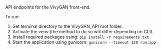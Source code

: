 API endpoints for the VivyGAN front-end.

To run:
1. Set terminal directory to the VivyGAN_API root folder.
2. Activate the venv (the method to do so will differ depending on CLI).
3. Install required packages using: `pip install -r requirements.txt`
4. Start the application using gunicorn: `gunicorn --timeout 120 run:app`



